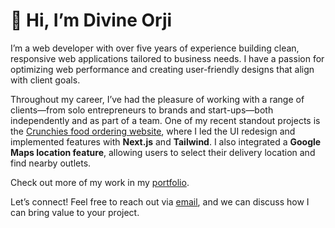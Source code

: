 # 👋 Hi, I’m Divine Orji

I’m a web developer with over five years of experience building clean, responsive web applications tailored to business needs. I have a passion for optimizing web performance and creating user-friendly designs that align with client goals.

Throughout my career, I’ve had the pleasure of working with a range of clients—from solo entrepreneurs to brands and start-ups—both independently and as part of a team. One of my recent standout projects is the [Crunchies food ordering website](https://crunchiesonline.com), where I led the UI redesign and implemented features with **Next.js** and **Tailwind**. I also integrated a **Google Maps location feature**, allowing users to select their delivery location and find nearby outlets.

Check out more of my work in my [portfolio](https://dpkreativ.vercel.app).

Let’s connect! Feel free to reach out via [email](mailto:dpkreativ@gmail.com), and we can discuss how I can bring value to your project.